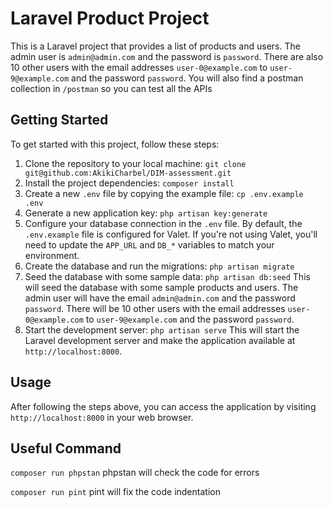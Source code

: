 # Laravel Product Project

This is a Laravel project that provides a list of products and users. The admin user is `admin@admin.com` and the password is `password`. There are also 10 other users with the email addresses `user-0@example.com`
to `user-9@example.com` and the password `password`. You will also find a postman collection in `/postman` so you can test all the APIs

## Getting Started

To get started with this project, follow these steps:

1. Clone the repository to your local machine:
`git clone git@github.com:AkikiCharbel/DIM-assessment.git`
2. Install the project dependencies:
`composer install`
3. Create a new `.env` file by copying the example file:
`cp .env.example .env`
4. Generate a new application key:
   `php artisan key:generate`
5. Configure your database connection in the `.env` file. By default, the `.env.example` file is configured for Valet. If you're not using Valet, you'll need to update the `APP_URL` and `DB_*` variables to match your environment.
6. Create the database and run the migrations:
   `php artisan migrate`
7. Seed the database with some sample data:
`php artisan db:seed`
This will seed the database with some sample products and users. The admin user will have the email `admin@admin.com` and the password `password`. There will be 10 other users with the email addresses `user-0@example.com` to `user-9@example.com` and the password `password`.
8. Start the development server:
`php artisan serve`
This will start the Laravel development server and make the application available at `http://localhost:8000`.

## Usage

After following the steps above, you can access the application by visiting `http://localhost:8000` in your web browser.

## Useful Command
`composer run phpstan` phpstan will check the code for errors

`composer run pint` pint will fix the code indentation 


